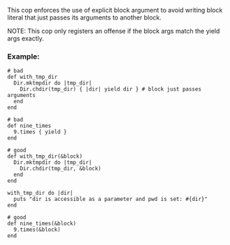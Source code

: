 This cop enforces the use of explicit block argument to avoid writing
block literal that just passes its arguments to another block.

NOTE: This cop only registers an offense if the block args match the
yield args exactly.

### Example:
    # bad
    def with_tmp_dir
      Dir.mktmpdir do |tmp_dir|
        Dir.chdir(tmp_dir) { |dir| yield dir } # block just passes arguments
      end
    end

    # bad
    def nine_times
      9.times { yield }
    end

    # good
    def with_tmp_dir(&block)
      Dir.mktmpdir do |tmp_dir|
        Dir.chdir(tmp_dir, &block)
      end
    end

    with_tmp_dir do |dir|
      puts "dir is accessible as a parameter and pwd is set: #{dir}"
    end

    # good
    def nine_times(&block)
      9.times(&block)
    end
